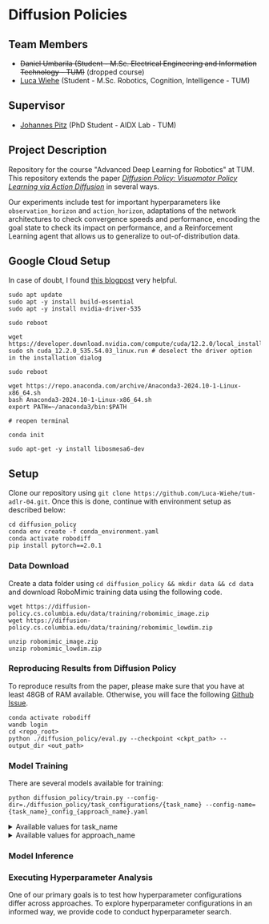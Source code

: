 # Diffusion Policies

## Team Members

- ~~Daniel Umbarila (Student - M.Sc. Electrical Engineering and Information Technology - TUM)~~ (dropped course)
- [Luca Wiehe](https://scholar.google.com/citations?user=hrh-irUAAAAJ&hl=en&oi=ao) (Student - M.Sc. Robotics, Cognition, Intelligence - TUM)

## Supervisor

- [Johannes Pitz](https://scholar.google.com/citations?user=GK9X6NoAAAAJ&hl=de) (PhD Student - AIDX Lab - TUM)

## Project Description

Repository for the course "Advanced Deep Learning for Robotics" at TUM. This repository extends the paper [*Diffusion Policy: Visuomotor Policy Learning via Action Diffusion*](https://arxiv.org/abs/2303.04137v4) in several ways.

Our experiments include test for important hyperparameters like `observation_horizon` and `action_horizon`, adaptations of the network architectures to check convergence speeds and performance, encoding the goal state to check its impact on performance, and a Reinforcement Learning agent that allows us to generalize to out-of-distribution data.

## Google Cloud Setup
In case of doubt, I found [this blogpost](https://askubuntu.com/questions/1077061/how-do-i-install-nvidia-and-cuda-drivers-into-ubuntu/1077063#1077063) very helpful.

```
sudo apt update
sudo apt -y install build-essential
sudo apt -y install nvidia-driver-535

sudo reboot

wget https://developer.download.nvidia.com/compute/cuda/12.2.0/local_installers/cuda_12.2.0_535.54.03_linux.run
sudo sh cuda_12.2.0_535.54.03_linux.run # deselect the driver option in the installation dialog

sudo reboot

wget https://repo.anaconda.com/archive/Anaconda3-2024.10-1-Linux-x86_64.sh
bash Anaconda3-2024.10-1-Linux-x86_64.sh
export PATH=~/anaconda3/bin:$PATH

# reopen terminal

conda init

sudo apt-get -y install libosmesa6-dev
```

## Setup
Clone our repository using `git clone https://github.com/Luca-Wiehe/tum-adlr-04.git`. Once this is done, continue with environment setup as described below:
```
cd diffusion_policy
conda env create -f conda_environment.yaml
conda activate robodiff
pip install pytorch==2.0.1
```

### Data Download
Create a data folder using `cd diffusion_policy && mkdir data && cd data` and download RoboMimic training data using the following code.
```
wget https://diffusion-policy.cs.columbia.edu/data/training/robomimic_image.zip
wget https://diffusion-policy.cs.columbia.edu/data/training/robomimic_lowdim.zip

unzip robomimic_image.zip
unzip robomimic_lowdim.zip
```

### Reproducing Results from Diffusion Policy
To reproduce results from the paper, please make sure that you have at least 48GB of RAM available. Otherwise, you will face the following [Github Issue](https://github.com/real-stanford/diffusion_policy/issues/118). 

```
conda activate robodiff
wandb login
cd <repo_root>
python ./diffusion_policy/eval.py --checkpoint <ckpt_path> --output_dir <out_path>
```

### Model Training
There are several models available for training:
```
python diffusion_policy/train.py --config-dir=./diffusion_policy/task_configurations/{task_name} --config-name={task_name}_config_{approach_name}.yaml
```

<details>
<summary>Available values for task_name</summary>

`task_name` | Name | Description
--- | --- | ---
`lift` | Lift | The robot needs to lift an object from the desk using its gripper
`tool_hang` | Tool Hang | The robot needs to hang a tool with a squared cutout onto a pole

</details>

<details>
<summary>Available values for approach_name</summary>

`approach_name` | Name | Our Contribution | Description
--- | --- | :---: | ---
`base_mlp` | Base MLP | X | A simple MLP where past observations are passed without a conditioning mechanism
`cond_mlp` | Conditioned MLP | X | A simple MLP where past observations are passed to each layer using FiLM-conditioning
`rl` | Reinforcement Learning | X | A Reinforcement Learning policy that extends Diffusion Policy by modifying predicted actions
`unet` | Conditional UNet | | A UNet where past observations are passed to each layer using FiLM-conditioning
`goal` | Goal-Conditioned UNet | X | Same as `unet` but extended through an additional positional encoding to pass the goal state
`transformer` | Transformer | | A Transformer architecture to realize Diffusion

</details>


### Model Inference


### Executing Hyperparameter Analysis
One of our primary goals is to test how hyperparameter configurations differ across approaches. To explore hyperparameter configurations in an informed way, we provide code to conduct hyperparameter search.

